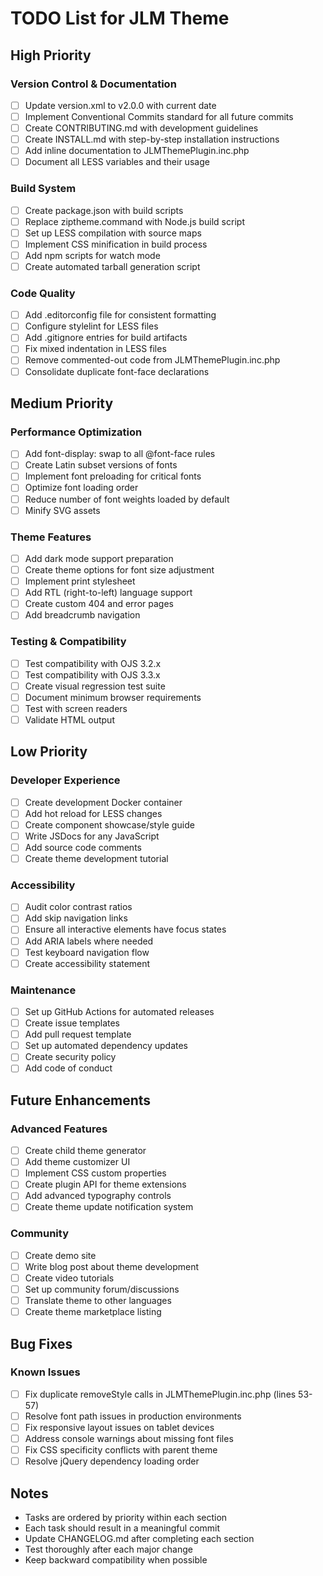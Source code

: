 # TODO List for JLM Theme

## High Priority

### Version Control & Documentation
- [ ] Update version.xml to v2.0.0 with current date
- [ ] Implement Conventional Commits standard for all future commits
- [ ] Create CONTRIBUTING.md with development guidelines
- [ ] Create INSTALL.md with step-by-step installation instructions
- [ ] Add inline documentation to JLMThemePlugin.inc.php
- [ ] Document all LESS variables and their usage

### Build System
- [ ] Create package.json with build scripts
- [ ] Replace ziptheme.command with Node.js build script
- [ ] Set up LESS compilation with source maps
- [ ] Implement CSS minification in build process
- [ ] Add npm scripts for watch mode
- [ ] Create automated tarball generation script

### Code Quality
- [ ] Add .editorconfig file for consistent formatting
- [ ] Configure stylelint for LESS files
- [ ] Add .gitignore entries for build artifacts
- [ ] Fix mixed indentation in LESS files
- [ ] Remove commented-out code from JLMThemePlugin.inc.php
- [ ] Consolidate duplicate font-face declarations

## Medium Priority

### Performance Optimization
- [ ] Add font-display: swap to all @font-face rules
- [ ] Create Latin subset versions of fonts
- [ ] Implement font preloading for critical fonts
- [ ] Optimize font loading order
- [ ] Reduce number of font weights loaded by default
- [ ] Minify SVG assets

### Theme Features
- [ ] Add dark mode support preparation
- [ ] Create theme options for font size adjustment
- [ ] Implement print stylesheet
- [ ] Add RTL (right-to-left) language support
- [ ] Create custom 404 and error pages
- [ ] Add breadcrumb navigation

### Testing & Compatibility
- [ ] Test compatibility with OJS 3.2.x
- [ ] Test compatibility with OJS 3.3.x
- [ ] Create visual regression test suite
- [ ] Document minimum browser requirements
- [ ] Test with screen readers
- [ ] Validate HTML output

## Low Priority

### Developer Experience
- [ ] Create development Docker container
- [ ] Add hot reload for LESS changes
- [ ] Create component showcase/style guide
- [ ] Write JSDocs for any JavaScript
- [ ] Add source code comments
- [ ] Create theme development tutorial

### Accessibility
- [ ] Audit color contrast ratios
- [ ] Add skip navigation links
- [ ] Ensure all interactive elements have focus states
- [ ] Add ARIA labels where needed
- [ ] Test keyboard navigation flow
- [ ] Create accessibility statement

### Maintenance
- [ ] Set up GitHub Actions for automated releases
- [ ] Create issue templates
- [ ] Add pull request template
- [ ] Set up automated dependency updates
- [ ] Create security policy
- [ ] Add code of conduct

## Future Enhancements

### Advanced Features
- [ ] Create child theme generator
- [ ] Add theme customizer UI
- [ ] Implement CSS custom properties
- [ ] Create plugin API for theme extensions
- [ ] Add advanced typography controls
- [ ] Create theme update notification system

### Community
- [ ] Create demo site
- [ ] Write blog post about theme development
- [ ] Create video tutorials
- [ ] Set up community forum/discussions
- [ ] Translate theme to other languages
- [ ] Create theme marketplace listing

## Bug Fixes

### Known Issues
- [ ] Fix duplicate removeStyle calls in JLMThemePlugin.inc.php (lines 53-57)
- [ ] Resolve font path issues in production environments
- [ ] Fix responsive layout issues on tablet devices
- [ ] Address console warnings about missing font files
- [ ] Fix CSS specificity conflicts with parent theme
- [ ] Resolve jQuery dependency loading order

## Notes

- Tasks are ordered by priority within each section
- Each task should result in a meaningful commit
- Update CHANGELOG.md after completing each section
- Test thoroughly after each major change
- Keep backward compatibility when possible